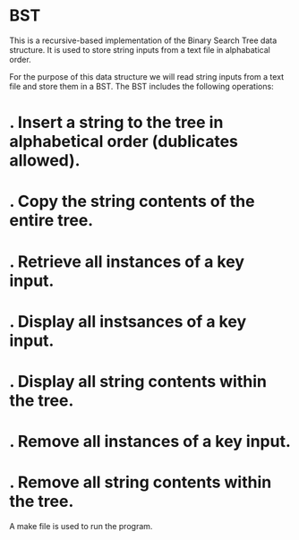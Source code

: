 # BST
This is a recursive-based implementation of the Binary Search Tree data structure. It is used to store string inputs from a text file in alphabatical order.

For the purpose of this data structure we will read string inputs from a text file and store them in a BST. The BST includes the following operations:

# . Insert a string to the tree in alphabetical order (dublicates allowed).

# . Copy the string contents of the entire tree.

# . Retrieve all instances of a key input.

# . Display all instsances of a key input.

# . Display all string contents within the tree.

# . Remove all instances of a key input.

# . Remove all string contents within the tree.

A make file is used to run the program.
